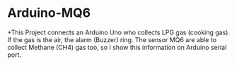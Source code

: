 # Arduino-MQ6
+This Project connects an Arduino Uno who collects LPG gas (cooking gas). If the gas is the air, the alarm (Buzzer) ring. The sensor MQ6 are able to collect Methane (CH4) gas too, so I show this information on Arduino serial port.
